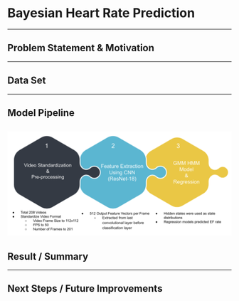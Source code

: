 # Bayesian Heart Rate Prediction
---
## Problem Statement & Motivation

---
## Data Set

---
## Model Pipeline
![Flow Chart](./attachment/flowchart.png)
---
## Result / Summary

---
## Next Steps / Future Improvements


